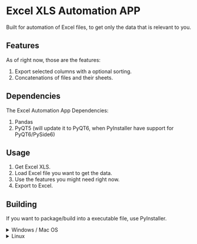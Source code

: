 # Excel XLS Automation APP

Built for automation of Excel files, to get only the data that is relevant to you.

## Features

As of right now, those are the features:

1. Export selected columns with a optional sorting.
2. Concatenations of files and their sheets.

## Dependencies

The Excel Automation App Dependencies:

1. Pandas
2. PyQT5 (will update it to PyQT6, when PyInstaller have support for PyQT6/PySide6)

## Usage

1. Get Excel XLS.
2. Load Excel file you want to get the data.
3. Use the features you might need right now.
4. Export to Excel.

## Building

If you want to package/build into a executable file, use PyInstaller.

<details>
<summary>Windows / Mac OS</summary>
<br>

> PyInstaller --onefile -w main.py -i Excel-automation-icon.ico

</details>

<details>
<summary>Linux</summary>
<br>

> PyInstaller --onefile main.py -i Excel-automation-icon.ico

</details>

